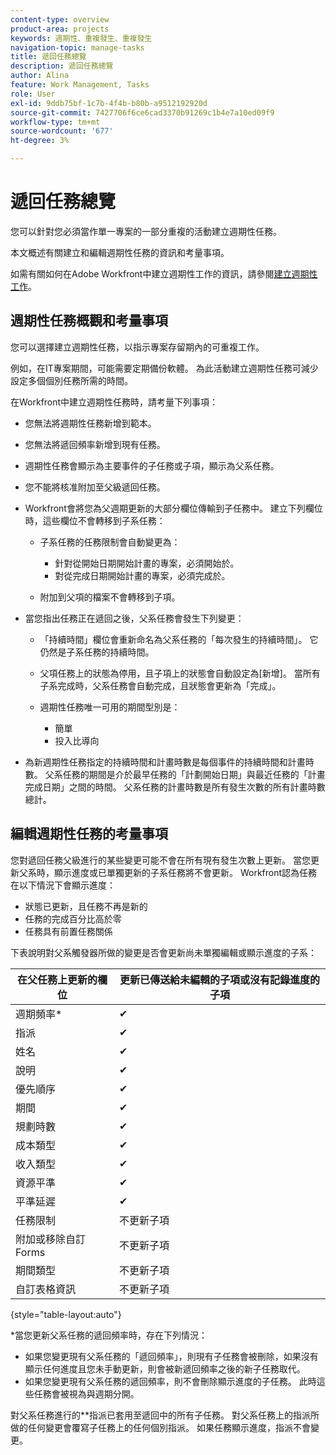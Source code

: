 ```yaml
---
content-type: overview
product-area: projects
keywords: 週期性、重複發生、重複發生
navigation-topic: manage-tasks
title: 遞回任務總覽
description: 遞回任務總覽
author: Alina
feature: Work Management, Tasks
role: User
exl-id: 9ddb75bf-1c7b-4f4b-b80b-a9512192920d
source-git-commit: 7427706f6ce6cad3370b91269c1b4e7a10ed09f9
workflow-type: tm+mt
source-wordcount: '677'
ht-degree: 3%

---
```


# 遞回任務總覽

<!--
<div data-mc-conditions="QuicksilverOrClassic.Draft mode">
<p>(NOTE: DO NOT DO NOT EDIT OR CHANGE!!! linked to the NWE UI, this is not linked to classic - direct links:</p>
<p>https://one.workfront.com/s/csh?context=2288&pubname=workfront-classic</p>
<p>https://one.workfront.com/s/csh?context=2288&pubname=the-new-workfront-experience >> this)</p>
</div>
-->

您可以針對您必須當作單一專案的一部分重複的活動建立週期性任務。

本文概述有關建立和編輯週期性任務的資訊和考量事項。

如需有關如何在Adobe Workfront中建立週期性工作的資訊，請參閱[建立週期性工作](../../../manage-work/tasks/create-tasks/create-recurring-tasks.md)。

## 週期性任務概觀和考量事項

您可以選擇建立週期性任務，以指示專案存留期內的可重複工作。

例如，在IT專案期間，可能需要定期備份軟體。 為此活動建立週期性任務可減少設定多個個別任務所需的時間。

在Workfront中建立週期性任務時，請考量下列事項：

* 您無法將週期性任務新增到範本。
* 您無法將遞回頻率新增到現有任務。
* 週期性任務會顯示為主要事件的子任務或子項，顯示為父系任務。
* 您不能將核准附加至父級遞回任務。
* Workfront會將您為父週期更新的大部分欄位傳輸到子任務中。 建立下列欄位時，這些欄位不會轉移到子系任務：

   * 子系任務的任務限制會自動變更為：

      * 針對從開始日期開始計畫的專案，必須開始於。
      * 對從完成日期開始計畫的專案，必須完成於。

   * 附加到父項的檔案不會轉移到子項。

* 當您指出任務正在遞回之後，父系任務會發生下列變更：

   * 「持續時間」欄位會重新命名為父系任務的「每次發生的持續時間」。 它仍然是子系任務的持續時間。
   * 父項任務上的狀態為停用，且子項上的狀態會自動設定為[新增]。 當所有子系完成時，父系任務會自動完成，且狀態會更新為「完成」。
   * 週期性任務唯一可用的期間型別是：

      * 簡單
      * 投入比導向
* 為新週期性任務指定的持續時間和計畫時數是每個事件的持續時間和計畫時數。 父系任務的期間是介於最早任務的「計劃開始日期」與最近任務的「計畫完成日期」之間的時間。 父系任務的計畫時數是所有發生次數的所有計畫時數總計。

## 編輯週期性任務的考量事項

您對遞回任務父級進行的某些變更可能不會在所有現有發生次數上更新。 當您更新父系時，顯示進度或已單獨更新的子系任務將不會更新。 Workfront認為任務在以下情況下會顯示進度：

* 狀態已更新，且任務不再是新的
* 任務的完成百分比高於零
* 任務具有前置任務關係

下表說明對父系觸發器所做的變更是否會更新尚未單獨編輯或顯示進度的子系：

| 在父任務上更新的欄位 | 更新已傳送給未編輯的子項或沒有記錄進度的子項 |
|---|---|
| 週期頻率* | ✔ |
| 指派 | ✔ |
| 姓名 | ✔ |
| 說明 | ✔ |
| 優先順序 | ✔ |
| 期間 | ✔ |
| 規劃時數 | ✔ |
| 成本類型 | ✔ |
| 收入類型 | ✔ |
| 資源平準 | ✔ |
| 平準延遲 | ✔ |
| 任務限制 | 不更新子項 |
| 附加或移除自訂Forms | 不更新子項 |
| 期間類型 | 不更新子項 |
| 自訂表格資訊 | 不更新子項 |

{style="table-layout:auto"}

&#42;當您更新父系任務的遞回頻率時，存在下列情況：

* 如果您變更現有父系任務的「遞回頻率」，則現有子任務會被刪除，如果沒有顯示任何進度且您未手動更新，則會被新遞回頻率之後的新子任務取代。
* 如果您變更現有父系任務的遞回頻率，則不會刪除顯示進度的子任務。 此時這些任務會被視為與週期分開。

對父系任務進行的&#42;&#42;指派已套用至遞回中的所有子任務。 對父系任務上的指派所做的任何變更會覆寫子任務上的任何個別指派。 如果任務顯示進度，指派不會變更。

 
